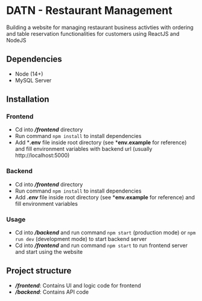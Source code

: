 # DATN - Restaurant Management
Building a website for managing restaurant business activties with ordering and table reservation functionalities for customers using ReactJS and NodeJS
## Dependencies
- Node (14+)
- MySQL Server
## Installation
### Frontend
- Cd into ***/frontend*** directory
- Run command ```npm install``` to install dependencies
- Add ***.env** file inside root directory (see ***env.example** for reference) and fill environment variables with backend url (usually http://localhost:5000)
### Backend
- Cd into ***/frontend*** directory
- Run command ```npm install``` to install dependencies
- Add ***.env*** file inside root directory (see ***env.example** for reference) and fill environment variables
### Usage
- Cd into ***/backend*** and run command ```npm start``` (production mode) or ```npm run dev``` (development mode) to start backend server
- Cd into ***/frontend*** and run command ```npm start``` to run frontend server and start using the website 
## Project structure
- ***/frontend***: Contaíns UI and logic code for frontend
- ***/backend***: Contains API code

